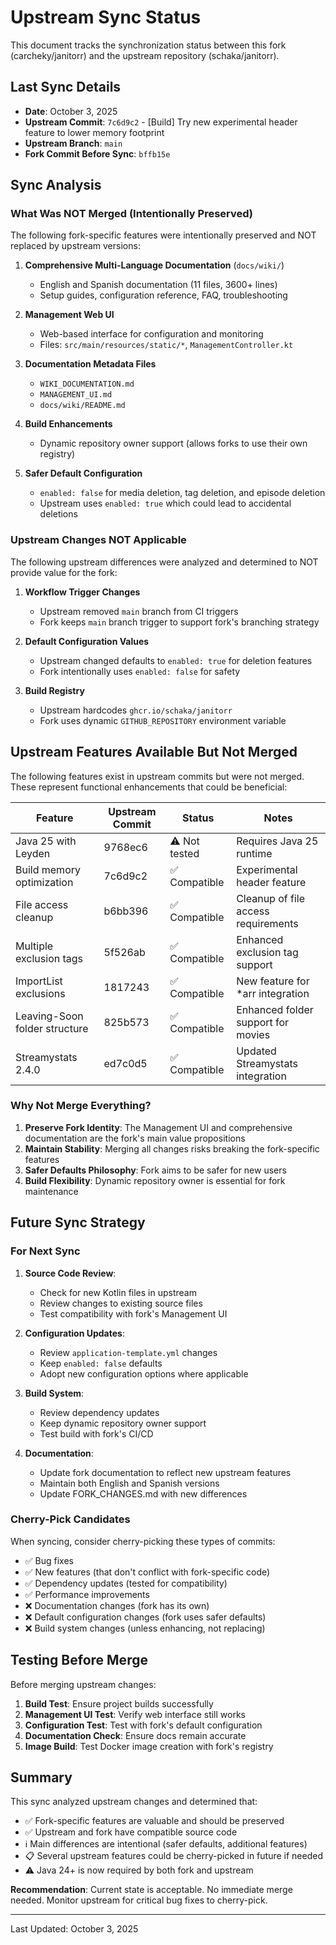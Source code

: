 # Upstream Sync Status

This document tracks the synchronization status between this fork (carcheky/janitorr) and the upstream repository (schaka/janitorr).

## Last Sync Details

- **Date**: October 3, 2025
- **Upstream Commit**: `7c6d9c2` - [Build] Try new experimental header feature to lower memory footprint
- **Upstream Branch**: `main`
- **Fork Commit Before Sync**: `bffb15e`

## Sync Analysis

### What Was NOT Merged (Intentionally Preserved)

The following fork-specific features were intentionally preserved and NOT replaced by upstream versions:

1. **Comprehensive Multi-Language Documentation** (`docs/wiki/`)
   - English and Spanish documentation (11 files, 3600+ lines)
   - Setup guides, configuration reference, FAQ, troubleshooting

2. **Management Web UI** 
   - Web-based interface for configuration and monitoring
   - Files: `src/main/resources/static/*`, `ManagementController.kt`

3. **Documentation Metadata Files**
   - `WIKI_DOCUMENTATION.md`
   - `MANAGEMENT_UI.md`
   - `docs/wiki/README.md`

4. **Build Enhancements**
   - Dynamic repository owner support (allows forks to use their own registry)

5. **Safer Default Configuration**
   - `enabled: false` for media deletion, tag deletion, and episode deletion
   - Upstream uses `enabled: true` which could lead to accidental deletions

### Upstream Changes NOT Applicable

The following upstream differences were analyzed and determined to NOT provide value for the fork:

1. **Workflow Trigger Changes**
   - Upstream removed `main` branch from CI triggers
   - Fork keeps `main` branch trigger to support fork's branching strategy

2. **Default Configuration Values**
   - Upstream changed defaults to `enabled: true` for deletion features
   - Fork intentionally uses `enabled: false` for safety

3. **Build Registry**
   - Upstream hardcodes `ghcr.io/schaka/janitorr`
   - Fork uses dynamic `GITHUB_REPOSITORY` environment variable

## Upstream Features Available But Not Merged

The following features exist in upstream commits but were not merged. These represent functional enhancements that could be beneficial:

| Feature | Upstream Commit | Status | Notes |
|---------|----------------|--------|-------|
| Java 25 with Leyden | 9768ec6 | ⚠️ Not tested | Requires Java 25 runtime |
| Build memory optimization | 7c6d9c2 | ✅ Compatible | Experimental header feature |
| File access cleanup | b6bb396 | ✅ Compatible | Cleanup of file access requirements |
| Multiple exclusion tags | 5f526ab | ✅ Compatible | Enhanced exclusion tag support |
| ImportList exclusions | 1817243 | ✅ Compatible | New feature for *arr integration |
| Leaving-Soon folder structure | 825b573 | ✅ Compatible | Enhanced folder support for movies |
| Streamystats 2.4.0 | ed7c0d5 | ✅ Compatible | Updated Streamystats integration |

### Why Not Merge Everything?

1. **Preserve Fork Identity**: The Management UI and comprehensive documentation are the fork's main value propositions
2. **Maintain Stability**: Merging all changes risks breaking the fork-specific features
3. **Safer Defaults Philosophy**: Fork aims to be safer for new users
4. **Build Flexibility**: Dynamic repository owner is essential for fork maintenance

## Future Sync Strategy

### For Next Sync

1. **Source Code Review**: 
   - Check for new Kotlin files in upstream
   - Review changes to existing source files
   - Test compatibility with fork's Management UI

2. **Configuration Updates**:
   - Review `application-template.yml` changes
   - Keep `enabled: false` defaults
   - Adopt new configuration options where applicable

3. **Build System**:
   - Review dependency updates
   - Keep dynamic repository owner support
   - Test build with fork's CI/CD

4. **Documentation**:
   - Update fork documentation to reflect new upstream features
   - Maintain both English and Spanish versions
   - Update FORK_CHANGES.md with new differences

### Cherry-Pick Candidates

When syncing, consider cherry-picking these types of commits:

- ✅ Bug fixes
- ✅ New features (that don't conflict with fork-specific code)
- ✅ Dependency updates (tested for compatibility)
- ✅ Performance improvements
- ❌ Documentation changes (fork has its own)
- ❌ Default configuration changes (fork uses safer defaults)
- ❌ Build system changes (unless enhancing, not replacing)

## Testing Before Merge

Before merging upstream changes:

1. **Build Test**: Ensure project builds successfully
2. **Management UI Test**: Verify web interface still works
3. **Configuration Test**: Test with fork's default configuration
4. **Documentation Check**: Ensure docs remain accurate
5. **Image Build**: Test Docker image creation with fork's registry

## Summary

This sync analyzed upstream changes and determined that:

- ✅ Fork-specific features are valuable and should be preserved
- ✅ Upstream and fork have compatible source code
- ℹ️ Main differences are intentional (safer defaults, additional features)
- 📋 Several upstream features could be cherry-picked in future if needed
- ⚠️ Java 24+ is now required by both fork and upstream

**Recommendation**: Current state is acceptable. No immediate merge needed. Monitor upstream for critical bug fixes to cherry-pick.

---

Last Updated: October 3, 2025
